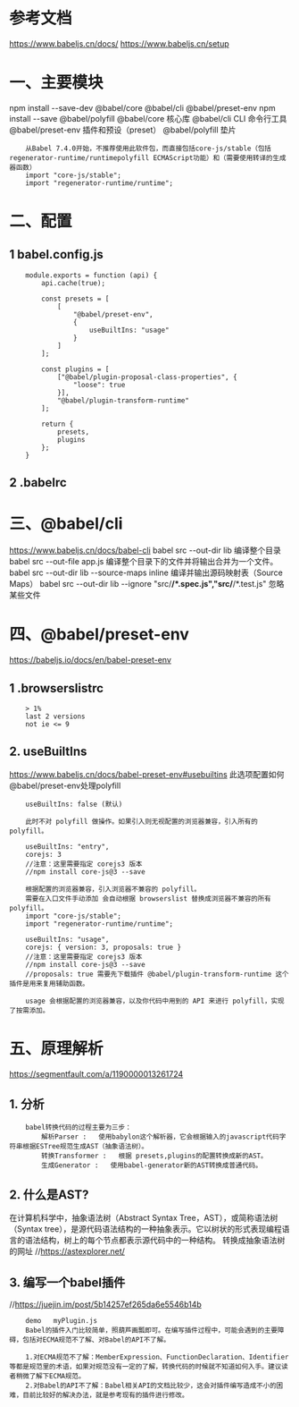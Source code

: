 # 参考文档
https://www.babeljs.cn/docs/
https://www.babeljs.cn/setup

# 一、主要模块
npm install --save-dev @babel/core @babel/cli @babel/preset-env
npm install --save @babel/polyfill
@babel/core 核心库
@babel/cli  CLI 命令行工具
@babel/preset-env 插件和预设（preset）
@babel/polyfill  垫片
```
    从Babel 7.4.0开始，不推荐使用此软件包，而直接包括core-js/stable（包括regenerator-runtime/runtimepolyfill ECMAScript功能）和（需要使用转译的生成器函数）
    import "core-js/stable";
    import "regenerator-runtime/runtime";
```


# 二、配置
## 1 babel.config.js
```
    module.exports = function (api) {
        api.cache(true);

        const presets = [
            [
                "@babel/preset-env",
                {
                    useBuiltIns: "usage"
                }
            ]
        ];

        const plugins = [
            ["@babel/plugin-proposal-class-properties", {
                "loose": true
            }],
            "@babel/plugin-transform-runtime"
        ];

        return {
            presets,
            plugins
        };
    }
```
## 2 .babelrc

# 三、@babel/cli
https://www.babeljs.cn/docs/babel-cli
babel src --out-dir lib  编译整个目录
babel src --out-file app.js 编译整个目录下的文件并将输出合并为一个文件。
babel src --out-dir lib --source-maps inline 编译并输出源码映射表（Source Maps）
babel src --out-dir lib --ignore "src/**/*.spec.js","src/**/*.test.js" 忽略某些文件

# 四、@babel/preset-env
https://babeljs.io/docs/en/babel-preset-env
## 1 .browserslistrc
```
    > 1%
    last 2 versions
    not ie <= 9
```
## 2. useBuiltIns
https://www.babeljs.cn/docs/babel-preset-env#usebuiltins
此选项配置如何@babel/preset-env处理polyfill

```
    useBuiltIns: false (默认) 

    此时不对 polyfill 做操作。如果引入则无视配置的浏览器兼容，引入所有的 polyfill。
```
```
    useBuiltIns: "entry",
    corejs: 3 
    //注意：这里需要指定 corejs3 版本 
    //npm install core-js@3 --save

    根据配置的浏览器兼容，引入浏览器不兼容的 polyfill。
    需要在入口文件手动添加 会自动根据 browserslist 替换成浏览器不兼容的所有 polyfill。
    import "core-js/stable";
    import "regenerator-runtime/runtime";
```
```
    useBuiltIns: "usage",
    corejs: { version: 3, proposals: true }
    //注意：这里需要指定 corejs3 版本 
    //npm install core-js@3 --save
    //proposals: true 需要先下载插件 @babel/plugin-transform-runtime 这个插件是用来复用辅助函数。
    
    usage 会根据配置的浏览器兼容，以及你代码中用到的 API 来进行 polyfill，实现了按需添加。
```

# 五、原理解析
https://segmentfault.com/a/1190000013261724
## 1. 分析
```
    babel转换代码的过程主要为三步：
        解析Parser :   使用babylon这个解析器，它会根据输入的javascript代码字符串根据ESTree规范生成AST（抽象语法树）。
        转换Transformer :   根据 presets,plugins的配置转换成新的AST。
        生成Generator :   使用babel-generator新的AST转换成普通代码。
```
## 2. 什么是AST?
在计算机科学中，抽象语法树（Abstract Syntax Tree，AST），或简称语法树（Syntax tree），是源代码语法结构的一种抽象表示。它以树状的形式表现编程语言的语法结构，树上的每个节点都表示源代码中的一种结构。
转换成抽象语法树的网址
//https://astexplorer.net/

## 3. 编写一个babel插件
//https://juejin.im/post/5b14257ef265da6e5546b14b
```
    demo   myPlugin.js
    Babel的插件入门比较简单，照葫芦画瓢即可。在编写插件过程中，可能会遇到的主要障碍，包括对ECMA规范不了解、对Babel的API不了解。

    1.对ECMA规范不了解：MemberExpression、FunctionDeclaration、Identifier等都是规范里的术语，如果对规范没有一定的了解，转换代码的时候就不知道如何入手。建议读者稍微了解下ECMA规范。
    2.对Babel的API不了解：Babel相关API的文档比较少，这会对插件编写造成不小的困难，目前比较好的解决办法，就是参考现有的插件进行修改。
```

    